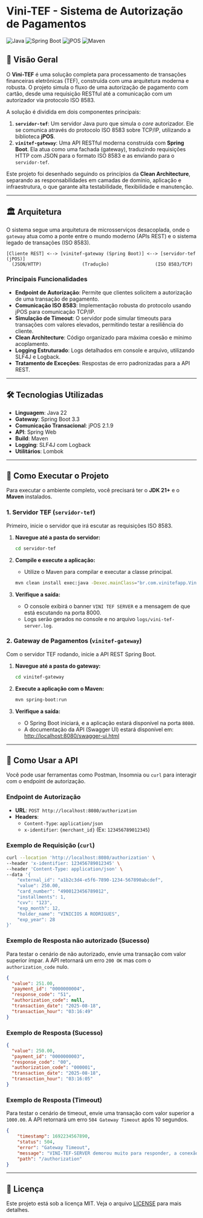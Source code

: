 # Vini-TEF - Sistema de Autorização de Pagamentos

![Java](https://img.shields.io/badge/Java-22-blue.svg)
![Spring Boot](https://img.shields.io/badge/Spring%20Boot-3.3.x-brightgreen.svg)
![jPOS](https://img.shields.io/badge/jPOS-2.1.9-orange.svg)
![Maven](https://img.shields.io/badge/Maven-4.0.0-red.svg)

## 📖 Visão Geral

O **Vini-TEF** é uma solução completa para processamento de transações financeiras eletrônicas (TEF), construída com uma arquitetura moderna e robusta. O projeto simula o fluxo de uma autorização de pagamento com cartão, desde uma requisição RESTful até a comunicação com um autorizador via protocolo ISO 8583.

A solução é dividida em dois componentes principais:
1.  **`servidor-tef`**: Um servidor Java puro que simula o _core_ autorizador. Ele se comunica através do protocolo ISO 8583 sobre TCP/IP, utilizando a biblioteca **jPOS**.
2.  **`vinitef-gateway`**: Uma API RESTful moderna construída com **Spring Boot**. Ela atua como uma fachada (gateway), traduzindo requisições HTTP com JSON para o formato ISO 8583 e as enviando para o `servidor-tef`.

Este projeto foi desenhado seguindo os princípios da **Clean Architecture**, separando as responsabilidades em camadas de domínio, aplicação e infraestrutura, o que garante alta testabilidade, flexibilidade e manutenção.

---

## 🏛️ Arquitetura

O sistema segue uma arquitetura de microsserviços desacoplada, onde o `gateway` atua como a ponte entre o mundo moderno (APIs REST) e o sistema legado de transações (ISO 8583).

```
[Cliente REST] <--> [vinitef-gateway (Spring Boot)] <--> [servidor-tef (jPOS)]
  (JSON/HTTP)               (Tradução)                 (ISO 8583/TCP)
```

### Principais Funcionalidades

* **Endpoint de Autorização**: Permite que clientes solicitem a autorização de uma transação de pagamento.
* **Comunicação ISO 8583**: Implementação robusta do protocolo usando jPOS para comunicação TCP/IP.
* **Simulação de Timeout**: O servidor pode simular timeouts para transações com valores elevados, permitindo testar a resiliência do cliente.
* **Clean Architecture**: Código organizado para máxima coesão e mínimo acoplamento.
* **Logging Estruturado**: Logs detalhados em console e arquivo, utilizando SLF4J e Logback.
* **Tratamento de Exceções**: Respostas de erro padronizadas para a API REST.

---

## 🛠️ Tecnologias Utilizadas

* **Linguagem**: Java 22
* **Gateway**: Spring Boot 3.3
* **Comunicação Transacional**: jPOS 2.1.9
* **API**: Spring Web
* **Build**: Maven
* **Logging**: SLF4J com Logback
* **Utilitários**: Lombok

---

## 🚀 Como Executar o Projeto

Para executar o ambiente completo, você precisará ter o **JDK 21+** e o **Maven** instalados.

### 1. Servidor TEF (`servidor-tef`)

Primeiro, inicie o servidor que irá escutar as requisições ISO 8583.

1.  **Navegue até a pasta do servidor:**
    ```bash
    cd servidor-tef
    ```

2.  **Compile e execute a aplicação:**
    * Utilize o Maven para compilar e executar a classe principal.
    ```bash
    mvn clean install exec:java -Dexec.mainClass="br.com.vinitefapp.ViniTEFMain"
    ```

3.  **Verifique a saída:**
    * O console exibirá o banner `VINI TEF SERVER` e a mensagem de que está escutando na porta 8000.
    * Logs serão gerados no console e no arquivo `logs/vini-tef-server.log`.

### 2. Gateway de Pagamentos (`vinitef-gateway`)

Com o servidor TEF rodando, inicie a API REST Spring Boot.

1.  **Navegue até a pasta do gateway:**
    ```bash
    cd vinitef-gateway
    ```

2.  **Execute a aplicação com o Maven:**
    ```bash
    mvn spring-boot:run
    ```

3.  **Verifique a saída:**
    * O Spring Boot iniciará, e a aplicação estará disponível na porta `8080`.
    * A documentação da API (Swagger UI) estará disponível em: [http://localhost:8080/swagger-ui.html](http://localhost:8080/swagger-ui.html)

---

## 🧪 Como Usar a API

Você pode usar ferramentas como Postman, Insomnia ou `curl` para interagir com o endpoint de autorização.

### Endpoint de Autorização

* **URL**: `POST http://localhost:8080/authorization`
* **Headers**:
    * `Content-Type`: `application/json`
    * `x-identifier`: `{merchant_id}` (Ex: `123456789012345`)

### Exemplo de Requisição (`curl`)

```bash
curl --location 'http://localhost:8080/authorization' \
--header 'x-identifier: 123456789012345' \
--header 'Content-Type: application/json' \
--data '{
    "external_id": "a1b2c3d4-e5f6-7890-1234-567890abcdef",
    "value": 250.00,
    "card_number": "4900123456789012",
    "installments": 1,
    "cvv": "123",
    "exp_month": 12,
    "holder_name": "VINICIOS A RODRIGUES",
    "exp_year": 28
}'
```

### Exemplo de Resposta não autorizado (Sucesso)

Para testar o cenário de não autorizado, envie uma transação com valor superior ímpar. A API retornará um erro `200 OK` mas com o `authorization_code` nulo.

```json
{
  "value": 251.00,
  "payment_id": "0000000004",
  "response_code": "51",
  "authorization_code": null,
  "transaction_date": "2025-08-18",
  "transaction_hour": "03:16:49"
}
```

### Exemplo de Resposta (Sucesso)

```json
{
  "value": 250.00,
  "payment_id": "0000000003",
  "response_code": "00",
  "authorization_code": "000001",
  "transaction_date": "2025-08-18",
  "transaction_hour": "03:16:05"
}
```

### Exemplo de Resposta (Timeout)

Para testar o cenário de timeout, envie uma transação com valor superior a `1000.00`. A API retornará um erro `504 Gateway Timeout` após 10 segundos.

```json
{
    "timestamp": 1692234567890,
    "status": 504,
    "error": "Gateway Timeout",
    "message": "VINI-TEF-SERVER demorou muito para responder, a conexão foi encerrada",
    "path": "/authorization"
}
```

---

## 📝 Licença

Este projeto está sob a licença MIT. Veja o arquivo [LICENSE](LICENSE) para mais detalhes.